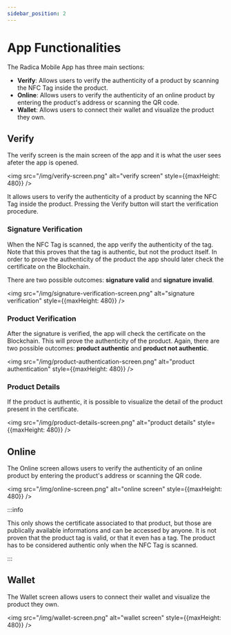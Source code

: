 ```yaml
---
sidebar_position: 2
---
```


# App Functionalities

The Radica Mobile App has three main sections:

- **Verify**: Allows users to verify the authenticity of a product by scanning the NFC Tag inside the product.
- **Online**: Allows users to verify the authenticity of an online product by entering the product's address or scanning the QR code.
- **Wallet**: Allows users to connect their wallet and visualize the product they own.

## Verify

The verify screen is the main screen of the app and it is what the user sees afeter the app is opened.

<img src="/img/verify-screen.png" alt="verify screen" style={{maxHeight: 480}} />

It allows users to verify the authenticity of a product by scanning the NFC Tag inside the product. Pressing the Verify button will start the verification procedure.

### Signature Verification

When the NFC Tag is scanned, the app verify the authenticity of the tag. Note that this proves that the tag is authentic, but not the product itself. In order to prove the authenticity of the product the app should later check the certificate on the Blockchain.

There are two possible outcomes: **signature valid** and **signature invalid**.

<img src="/img/signature-verification-screen.png" alt="signature verification" style={{maxHeight: 480}} />

### Product Verification

After the signature is verified, the app will check the certificate on the Blockchain. This will prove the authenticity of the product. Again, there are two possible outcomes: **product authentic** and **product not authentic**.

<img src="/img/product-authentication-screen.png" alt="product authentication" style={{maxHeight: 480}} />

### Product Details

If the product is authentic, it is possible to visualize the detail of the product present in the certificate.

<img src="/img/product-details-screen.png" alt="product details" style={{maxHeight: 480}} />

## Online

The Online screen allows users to verify the authenticity of an online product by entering the product's address or scanning the QR code.

<img src="/img/online-screen.png" alt="online screen" style={{maxHeight: 480}} />

:::info

This only shows the certificate associated to that product, but those are publically available informations and can be accessed by anyone. It is not proven that the product tag is valid, or that it even has a tag. The product has to be considered authentic only when the NFC Tag is scanned.

:::

## Wallet

The Wallet screen allows users to connect their wallet and visualize the product they own.

<img src="/img/wallet-screen.png" alt="wallet screen" style={{maxHeight: 480}} />
